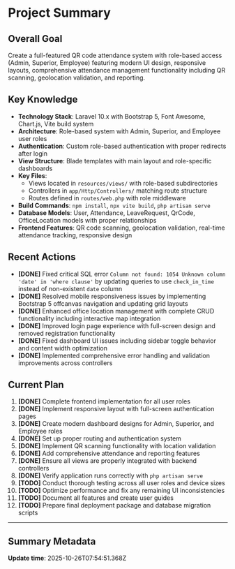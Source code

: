# Project Summary

## Overall Goal
Create a full-featured QR code attendance system with role-based access (Admin, Superior, Employee) featuring modern UI design, responsive layouts, comprehensive attendance management functionality including QR scanning, geolocation validation, and reporting.

## Key Knowledge
- **Technology Stack**: Laravel 10.x with Bootstrap 5, Font Awesome, Chart.js, Vite build system
- **Architecture**: Role-based system with Admin, Superior, and Employee user roles
- **Authentication**: Custom role-based authentication with proper redirects after login
- **View Structure**: Blade templates with main layout and role-specific dashboards
- **Key Files**: 
  - Views located in `resources/views/` with role-based subdirectories
  - Controllers in `app/Http/Controllers/` matching route structure
  - Routes defined in `routes/web.php` with role middleware
- **Build Commands**: `npm install`, `npx vite build`, `php artisan serve`
- **Database Models**: User, Attendance, LeaveRequest, QrCode, OfficeLocation models with proper relationships
- **Frontend Features**: QR code scanning, geolocation validation, real-time attendance tracking, responsive design

## Recent Actions
- **[DONE]** Fixed critical SQL error `Column not found: 1054 Unknown column 'date' in 'where clause'` by updating queries to use `check_in_time` instead of non-existent `date` column
- **[DONE]** Resolved mobile responsiveness issues by implementing Bootstrap 5 offcanvas navigation and updating grid layouts
- **[DONE]** Enhanced office location management with complete CRUD functionality including interactive map integration
- **[DONE]** Improved login page experience with full-screen design and removed registration functionality
- **[DONE]** Fixed dashboard UI issues including sidebar toggle behavior and content width optimization
- **[DONE]** Implemented comprehensive error handling and validation improvements across controllers

## Current Plan
1. **[DONE]** Complete frontend implementation for all user roles
2. **[DONE]** Implement responsive layout with full-screen authentication pages
3. **[DONE]** Create modern dashboard designs for Admin, Superior, and Employee roles
4. **[DONE]** Set up proper routing and authentication system
5. **[DONE]** Implement QR scanning functionality with location validation
6. **[DONE]** Add comprehensive attendance and reporting features
7. **[DONE]** Ensure all views are properly integrated with backend controllers
8. **[DONE]** Verify application runs correctly with `php artisan serve`
9. **[TODO]** Conduct thorough testing across all user roles and device sizes
10. **[TODO]** Optimize performance and fix any remaining UI inconsistencies
11. **[TODO]** Document all features and create user guides
12. **[TODO]** Prepare final deployment package and database migration scripts

---

## Summary Metadata
**Update time**: 2025-10-26T07:54:51.368Z 
